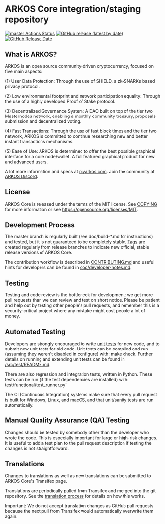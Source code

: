 ARKOS Core integration/staging repository
=====================================

[![master Actions Status](https://github.com/myarkos/ARKOS/workflows/CI%20Actions%20for%20PIVX/badge.svg)](https://github.com/myarkos/ARKOS/actions)
[![GitHub release (latest by date)](https://img.shields.io/github/v/release/PIVX-Project/pivx?color=%235c4b7d&cacheSeconds=3600)](https://github.com/PIVX-Project/PIVX/releases)
[![GitHub Release Date](https://img.shields.io/github/release-date/PIVX-Project/pivx?color=%235c4b7d&cacheSeconds=3600)](https://github.com/PIVX-Project/PIVX/releases)

## What is ARKOS?

ARKOS is an open source community-driven cryptocurrency, focused on five main aspects:

(1) User Data Protection: Through the use of SHIELD, a zk-SNARKs based privacy protocol.

(2) Low environmental footprint and network participation equality: Through the use of a highly developed Proof of Stake protocol.

(3) Decentralized Governance System: A DAO built on top of the tier two Masternodes network, enabling a monthly community treasury, proposals submission and decentralized voting.

(4) Fast Transactions: Through the use of fast block times and the tier two network, ARKOS is committed to continue researching new and better instant transactions mechanisms.

(5) Ease of Use: ARKOS is determined to offer the best possible graphical interface for a core node/wallet. A full featured graphical product for new and advanced users.

A lot more information and specs at [myarkos.com](https://www.myarkos.com/). Join the community at [ARKOS Discord](https://discord.gg/GDhxm9RwtQ).

## License
ARKOS Core is released under the terms of the MIT license. See [COPYING](https://github.com/PIVX-Project/PIVX/blob/master/COPYING) for more information or see https://opensource.org/licenses/MIT.

## Development Process

The master branch is regularly built (see doc/build-*.md for instructions) and tested, but it is not guaranteed to be completely stable. [Tags](https://github.com/PIVX-Project/PIVX/tags) are created regularly from release branches to indicate new official, stable release versions of ARKOS Core.

The contribution workflow is described in [CONTRIBUTING.md](https://github.com/PIVX-Project/PIVX/blob/master/CONTRIBUTING.md) and useful hints for developers can be found in [doc/developer-notes.md](https://github.com/PIVX-Project/PIVX/blob/master/doc/developer-notes.md).

## Testing

Testing and code review is the bottleneck for development; we get more pull requests than we can review and test on short notice. Please be patient and help out by testing other people's pull requests, and remember this is a security-critical project where any mistake might cost people a lot of money.

## Automated Testing

Developers are strongly encouraged to write [unit tests](https://github.com/PIVX-Project/PIVX/blob/master/src/test/README.md) for new code, and to submit new unit tests for old code. Unit tests can be compiled and run (assuming they weren't disabled in configure) with: make check. Further details on running and extending unit tests can be found in [/src/test/README.md](https://github.com/PIVX-Project/PIVX/blob/master/src/test/README.md).

There are also regression and integration tests, written in Python. These tests can be run (if the test dependencies are installed) with: test/functional/test_runner.py`

The CI (Continuous Integration) systems make sure that every pull request is built for Windows, Linux, and macOS, and that unit/sanity tests are run automatically.

## Manual Quality Assurance (QA) Testing

Changes should be tested by somebody other than the developer who wrote the code. This is especially important for large or high-risk changes. It is useful to add a test plan to the pull request description if testing the changes is not straightforward.

## Translations

Changes to translations as well as new translations can be submitted to ARKOS Core's Transifex page.

Translations are periodically pulled from Transifex and merged into the git repository. See the [translation process](https://github.com/PIVX-Project/PIVX/blob/master/doc/translation_process.md) for details on how this works.

Important: We do not accept translation changes as GitHub pull requests because the next pull from Transifex would automatically overwrite them again.
